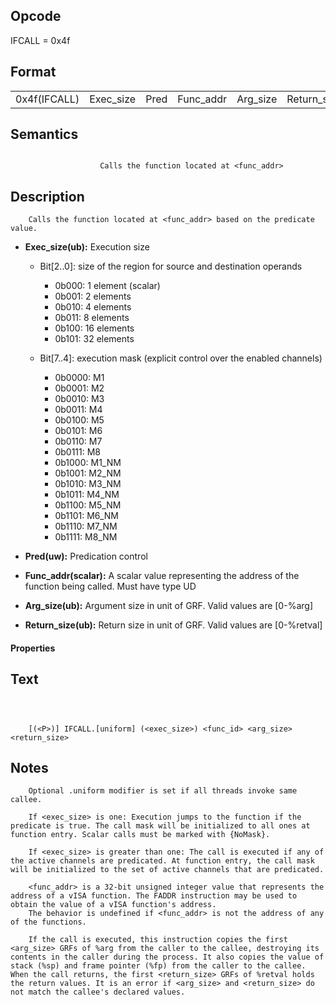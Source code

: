 <!---======================= begin_copyright_notice ============================

Copyright (C) 2020-2022 Intel Corporation

SPDX-License-Identifier: MIT

============================= end_copyright_notice ==========================-->

## Opcode

  IFCALL = 0x4f

## Format

| | | | | | |
| --- | --- | --- | --- | --- | --- |
| 0x4f(IFCALL) | Exec_size | Pred | Func_addr | Arg_size | Return_size |


## Semantics


```

                    Calls the function located at <func_addr>
```

## Description





```
    Calls the function located at <func_addr> based on the predicate value.
```


- **Exec_size(ub):** Execution size

  - Bit[2..0]: size of the region for source and destination operands

    - 0b000:  1 element (scalar)
    - 0b001:  2 elements
    - 0b010:  4 elements
    - 0b011:  8 elements
    - 0b100:  16 elements
    - 0b101:  32 elements
  - Bit[7..4]: execution mask (explicit control over the enabled channels)

    - 0b0000:  M1
    - 0b0001:  M2
    - 0b0010:  M3
    - 0b0011:  M4
    - 0b0100:  M5
    - 0b0101:  M6
    - 0b0110:  M7
    - 0b0111:  M8
    - 0b1000:  M1_NM
    - 0b1001:  M2_NM
    - 0b1010:  M3_NM
    - 0b1011:  M4_NM
    - 0b1100:  M5_NM
    - 0b1101:  M6_NM
    - 0b1110:  M7_NM
    - 0b1111:  M8_NM

- **Pred(uw):** Predication control


- **Func_addr(scalar):** A scalar value representing the address of the function being called. Must have type UD


- **Arg_size(ub):** Argument size in unit of GRF. Valid values are  [0-%arg]


- **Return_size(ub):** Return size in unit of GRF. Valid values are  [0-%retval]


#### Properties




## Text
```



    [(<P>)] IFCALL.[uniform] (<exec_size>) <func_id> <arg_size> <return_size>
```
## Notes





```
    Optional .uniform modifier is set if all threads invoke same callee.

    If <exec_size> is one: Execution jumps to the function if the predicate is true. The call mask will be initialized to all ones at function entry. Scalar calls must be marked with {NoMask}.

    If <exec_size> is greater than one: The call is executed if any of the active channels are predicated. At function entry, the call mask will be initialized to the set of active channels that are predicated.

    <func_addr> is a 32-bit unsigned integer value that represents the address of a vISA function. The FADDR instruction may be used to obtain the value of a vISA function's address.
    The behavior is undefined if <func_addr> is not the address of any of the functions.

    If the call is executed, this instruction copies the first <arg_size> GRFs of %arg from the caller to the callee, destroying its contents in the caller during the process. It also copies the value of stack (%sp) and frame pointer (%fp) from the caller to the callee. When the call returns, the first <return_size> GRFs of %retval holds the return values. It is an error if <arg_size> and <return_size> do not match the callee's declared values.
```


